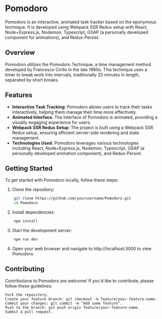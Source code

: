 # Pomodoro

Pomodoro is an interactive, animated task tracker based on the eponymous technique. It is developed using Webpack SSR Redux setup with React, Node+Express.js, Nodemon, Typescript, GSAP (a personally developed component for animations), and Redux-Persist.

## Overview

Pomodoro utilizes the Pomodoro Technique, a time management method developed by Francesco Cirillo in the late 1980s. This technique uses a timer to break work into intervals, traditionally 25 minutes in length, separated by short breaks.

## Features

- **Interactive Task Tracking**: Pomodoro allows users to track their tasks interactively, helping them manage their time more effectively.
- **Animated Interface**: The interface of Pomodoro is animated, providing a visually engaging experience for users.
- **Webpack SSR Redux Setup**: The project is built using a Webpack SSR Redux setup, ensuring efficient server-side rendering and state management.
- **Technologies Used**: Pomodoro leverages various technologies including React, Node+Express.js, Nodemon, Typescript, GSAP (a personally developed animation component), and Redux-Persist.

## Getting Started

To get started with Pomodoro locally, follow these steps:

1. Clone the repository:
```bash
    git clone https://github.com/yourusername/Pomodoro.git
    cd Pomodoro
```

2. Install dependencies:
```bash
    npm install
```

3. Start the development server:
```bash
    npm run dev
```

4. Open your web browser and navigate to http://localhost:3000 to view Pomodoro.

## Contributing

Contributions to Pomodoro are welcome! If you'd like to contribute, please follow these guidelines:

    Fork the repository.
    Create your feature branch: git checkout -b feature/your-feature-name.
    Commit your changes: git commit -m "Add some feature".
    Push to the branch: git push origin feature/your-feature-name.
    Submit a pull request.